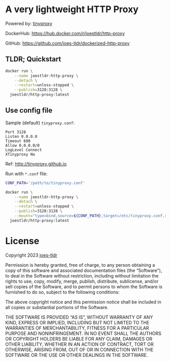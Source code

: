 # A very lightweight HTTP Proxy

Powered by: [tinyproxy](https://github.com/tinyproxy)

DockerHub: https://hub.docker.com/r/joestldr/http-proxy

GitHub: https://github.com/joes-tldr/dockerized-http-proxy

## TLDR; Quickstart

```bash
docker run \
    --name joestldr-http-proxy \
    --detach \
    --restart=unless-stopped \
    --publish=3128:3128 \
  joestldr/http-proxy:latest
```

## Use config file

Sample (default) `tinyproxy.conf`:
```
Port 3128
Listen 0.0.0.0
Timeout 600
Allow 0.0.0.0/0
LogLevel Connect
XTinyproxy No
```
Ref: http://tinyproxy.github.io

Run with `*.conf` file:
```bash
CONF_PATH='/path/to/tinyproxy.conf'

docker run \
    --name joestldr-http-proxy \
    --detach \
    --restart=unless-stopped \
    --publish=3128:3128 \
    --mount="type=bind,source=${CONF_PATH},target=/etc/tinyproxy.conf,readonly" \
  joestldr/http-proxy:latest
```

# License

Copyright 2023 [joes-tldr](https://github.com/joes-tldr)

Permission is hereby granted, free of charge, to any person obtaining a copy of this software and associated documentation files (the “Software”), to deal in the Software without restriction, including without limitation the rights to use, copy, modify, merge, publish, distribute, sublicense, and/or sell copies of the Software, and to permit persons to whom the Software is furnished to do so, subject to the following conditions:

The above copyright notice and this permission notice shall be included in all copies or substantial portions of the Software.

THE SOFTWARE IS PROVIDED “AS IS”, WITHOUT WARRANTY OF ANY KIND, EXPRESS OR IMPLIED, INCLUDING BUT NOT LIMITED TO THE WARRANTIES OF MERCHANTABILITY, FITNESS FOR A PARTICULAR PURPOSE AND NONINFRINGEMENT. IN NO EVENT SHALL THE AUTHORS OR COPYRIGHT HOLDERS BE LIABLE FOR ANY CLAIM, DAMAGES OR OTHER LIABILITY, WHETHER IN AN ACTION OF CONTRACT, TORT OR OTHERWISE, ARISING FROM, OUT OF OR IN CONNECTION WITH THE SOFTWARE OR THE USE OR OTHER DEALINGS IN THE SOFTWARE.
